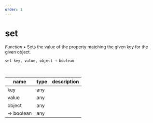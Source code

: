 ```yaml
---
order: 1
---
```

# set

_Function_ &bull; Sets the value of the property matching the given key for the given object.

<pre><code>set key, value, object &rarr; boolean</code></pre>
<br>

| name | type | description |
|------|------|-------------|
|key|any||
|value|any||
|object|any||
|&rarr; boolean|any||



